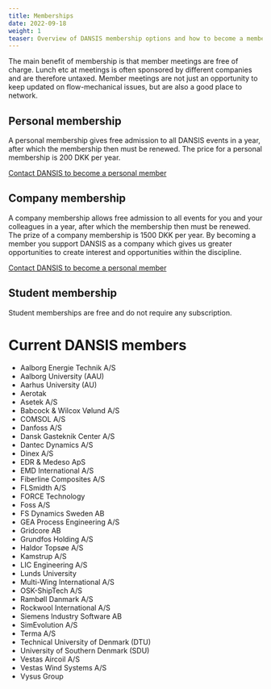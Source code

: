 ```yaml
---
title: Memberships
date: 2022-09-18
weight: 1
teaser: Overview of DANSIS membership options and how to become a member.
---
```


The main benefit of membership is that member meetings are free of charge. Lunch etc at meetings is often sponsored by different companies and are therefore untaxed. Member meetings are not just an opportunity to keep updated on flow-mechanical issues, but are also a good place to network.

## Personal membership
A personal membership gives free admission to all DANSIS events in a year, after which the membership then must be renewed. The price for a personal membership is 200 DKK per year.

[Contact DANSIS to become a personal member](/contact/)

## Company membership
A company membership allows free admission to all events for you and your colleagues in a year, after which the membership then must be renewed. The prize of a company membership is 1500 DKK per year. By becoming a member you support DANSIS as a company which gives us greater opportunities to create interest and opportunities within the discipline.

[Contact DANSIS to become a personal member](/contact/)

## Student membership
Student memberships are free and do not require any subscription.

# Current DANSIS members
- Aalborg Energie Technik A/S
- Aalborg University (AAU)
- Aarhus University (AU)
- Aerotak
- Asetek A/S
- Babcock & Wilcox Vølund A/S
- COMSOL A/S
- Danfoss A/S
- Dansk Gasteknik Center A/S
- Dantec Dynamics A/S
- Dinex A/S
- EDR & Medeso ApS 
- EMD International A/S
- Fiberline Composites A/S
- FLSmidth A/S
- FORCE Technology
- Foss A/S
- FS Dynamics Sweden AB
- GEA Process Engineering A/S
- Gridcore AB
- Grundfos Holding A/S
- Haldor Topsøe A/S
- Kamstrup A/S
- LIC Engineering A/S
- Lunds University
- Multi-Wing International A/S
- OSK-ShipTech A/S
- Rambøll Danmark A/S
- Rockwool International A/S
- Siemens Industry Software AB
- SimEvolution A/S
- Terma A/S
- Technical University of Denmark (DTU)
- University of Southern Denmark (SDU)
- Vestas Aircoil A/S
- Vestas Wind Systems A/S
- Vysus Group